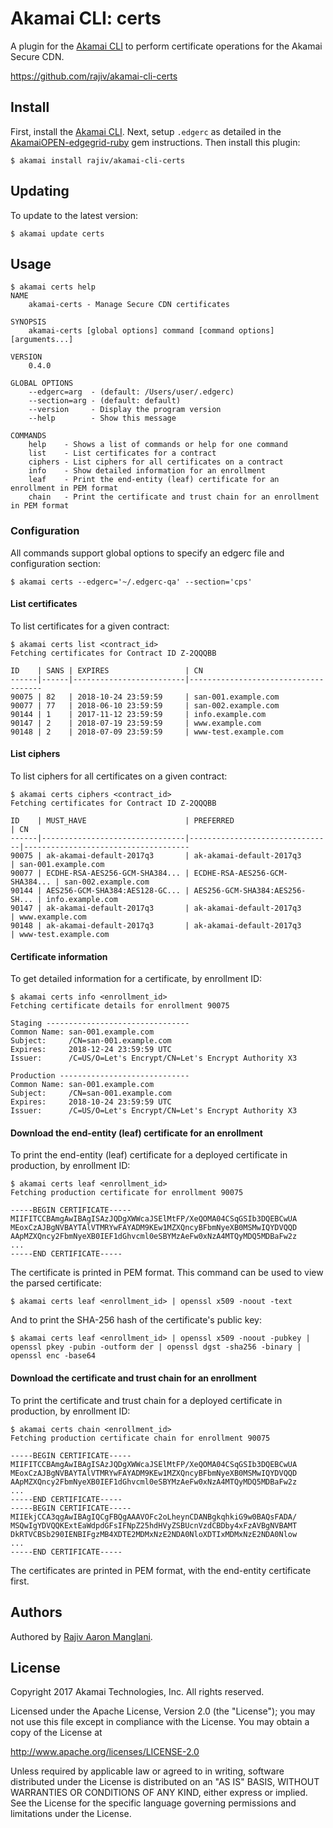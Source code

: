 # Akamai CLI: certs

A plugin for the [Akamai CLI](https://github.com/akamai/cli) to perform certificate operations for the Akamai Secure CDN.

https://github.com/rajiv/akamai-cli-certs

## Install

First, install the [Akamai CLI](https://github.com/akamai/cli). Next, setup `.edgerc` as detailed in the [AkamaiOPEN-edgegrid-ruby](https://github.com/akamai/AkamaiOPEN-edgegrid-ruby) gem instructions. Then install this plugin:

    $ akamai install rajiv/akamai-cli-certs

## Updating

To update to the latest version:

    $ akamai update certs

## Usage

    $ akamai certs help
    NAME
        akamai-certs - Manage Secure CDN certificates

    SYNOPSIS
        akamai-certs [global options] command [command options] [arguments...]

    VERSION
        0.4.0

    GLOBAL OPTIONS
        --edgerc=arg  - (default: /Users/user/.edgerc)
        --section=arg - (default: default)
        --version     - Display the program version
        --help        - Show this message

    COMMANDS
        help    - Shows a list of commands or help for one command
        list    - List certificates for a contract
        ciphers - List ciphers for all certificates on a contract
        info    - Show detailed information for an enrollment
        leaf    - Print the end-entity (leaf) certificate for an enrollment in PEM format
        chain   - Print the certificate and trust chain for an enrollment in PEM format

### Configuration

All commands support global options to specify an edgerc file and configuration section:

    $ akamai certs --edgerc='~/.edgerc-qa' --section='cps'

#### List certificates

To list certificates for a given contract:

    $ akamai certs list <contract_id>
    Fetching certificates for Contract ID Z-2QQQBB

    ID    | SANS | EXPIRES                 | CN
    ------|------|-------------------------|-------------------------------------
    90075 | 82   | 2018-10-24 23:59:59     | san-001.example.com
    90077 | 77   | 2018-06-10 23:59:59     | san-002.example.com
    90144 | 1    | 2017-11-12 23:59:59     | info.example.com
    90147 | 2    | 2018-07-19 23:59:59     | www.example.com
    90148 | 2    | 2018-07-09 23:59:59     | www-test.example.com

#### List ciphers

To list ciphers for all certificates on a given contract:

    $ akamai certs ciphers <contract_id>
    Fetching certificates for Contract ID Z-2QQQBB

    ID    | MUST_HAVE                      | PREFERRED                      | CN
    ------|--------------------------------|--------------------------------|-------------------------------------
    90075 | ak-akamai-default-2017q3       | ak-akamai-default-2017q3       | san-001.example.com
    90077 | ECDHE-RSA-AES256-GCM-SHA384... | ECDHE-RSA-AES256-GCM-SHA384... | san-002.example.com
    90144 | AES256-GCM-SHA384:AES128-GC... | AES256-GCM-SHA384:AES256-SH... | info.example.com
    90147 | ak-akamai-default-2017q3       | ak-akamai-default-2017q3       | www.example.com
    90148 | ak-akamai-default-2017q3       | ak-akamai-default-2017q3       | www-test.example.com

#### Certificate information

To get detailed information for a certificate, by enrollment ID:

    $ akamai certs info <enrollment_id>
    Fetching certificate details for enrollment 90075

    Staging --------------------------------
    Common Name: san-001.example.com
    Subject:     /CN=san-001.example.com
    Expires:     2018-12-24 23:59:59 UTC
    Issuer:      /C=US/O=Let's Encrypt/CN=Let's Encrypt Authority X3

    Production -----------------------------
    Common Name: san-001.example.com
    Subject:     /CN=san-001.example.com
    Expires:     2018-10-24 23:59:59 UTC
    Issuer:      /C=US/O=Let's Encrypt/CN=Let's Encrypt Authority X3

#### Download the end-entity (leaf) certificate for an enrollment

To print the end-entity (leaf) certificate for a deployed certificate in production, by enrollment ID:

    $ akamai certs leaf <enrollment_id>
    Fetching production certificate for enrollment 90075

    -----BEGIN CERTIFICATE-----
    MIIFITCCBAmgAwIBAgISAzJQDgXWWcaJSElMtFP/XeQOMA04CSqGSIb3DQEBCwUA
    MEoxCzAJBgNVBAYTAlVTMRYwFAYADM9KEw1MZXQncyBFbmNyeXB0MSMwIQYDVQQD
    AApMZXQncy2FbmNyeXB0IEF1dGhvcml0eSBYMzAeFw0xNzA4MTQyMDQ5MDBaFw2z
    ...
    -----END CERTIFICATE-----

The certificate is printed in PEM format. This command can be used to view the parsed certificate:

    $ akamai certs leaf <enrollment_id> | openssl x509 -noout -text

And to print the SHA-256 hash of the certificate's public key:

    $ akamai certs leaf <enrollment_id> | openssl x509 -noout -pubkey | openssl pkey -pubin -outform der | openssl dgst -sha256 -binary | openssl enc -base64

#### Download the certificate and trust chain for an enrollment

To print the certificate and trust chain for a deployed certificate in production, by enrollment ID:

    $ akamai certs chain <enrollment_id>
    Fetching production certificate chain for enrollment 90075

    -----BEGIN CERTIFICATE-----
    MIIFITCCBAmgAwIBAgISAzJQDgXWWcaJSElMtFP/XeQOMA04CSqGSIb3DQEBCwUA
    MEoxCzAJBgNVBAYTAlVTMRYwFAYADM9KEw1MZXQncyBFbmNyeXB0MSMwIQYDVQQD
    AApMZXQncy2FbmNyeXB0IEF1dGhvcml0eSBYMzAeFw0xNzA4MTQyMDQ5MDBaFw2z
    ...
    -----END CERTIFICATE-----
    -----BEGIN CERTIFICATE-----
    MIIEkjCCA3qgAwIBAgIQCgFBQgAAAVOFc2oLheynCDANBgkqhkiG9w0BAQsFADA/
    MSQwIgYDVQQKExtEaWdpdGFsIFNpZ25hdHVyZSBUcnVzdCBDby4xFzAVBgNVBAMT
    DkRTVCBSb290IENBIFgzMB4XDTE2MDMxNzE2NDA0NloXDTIxMDMxNzE2NDA0Nlow
    ...
    -----END CERTIFICATE-----

The certificates are printed in PEM format, with the end-entity certificate first.


## Authors

Authored by [Rajiv Aaron Manglani](https://www.rajivmanglani.com/).

## License

Copyright 2017 Akamai Technologies, Inc. All rights reserved.

Licensed under the Apache License, Version 2.0 (the "License");
you may not use this file except in compliance with the License.
You may obtain a copy of the License at

http://www.apache.org/licenses/LICENSE-2.0

Unless required by applicable law or agreed to in writing, software
distributed under the License is distributed on an "AS IS" BASIS,
WITHOUT WARRANTIES OR CONDITIONS OF ANY KIND, either express or implied.
See the License for the specific language governing permissions and
limitations under the License.

